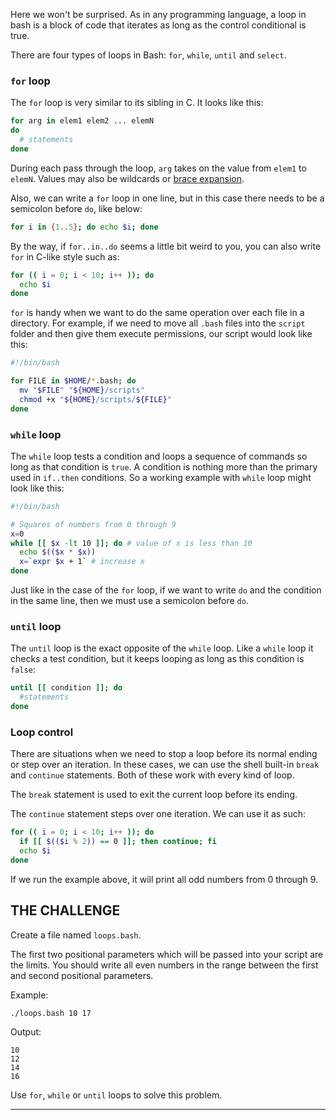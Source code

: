 Here we won't be surprised. As in any programming language, a loop in bash is a block of code that iterates as long as the control conditional is true.

There are four types of loops in Bash: `for`, `while`, `until` and `select`.

### `for` loop

The `for` loop is very similar to its sibling in C. It looks like this:

```bash
for arg in elem1 elem2 ... elemN
do
  # statements
done
```

During each pass through the loop, `arg` takes on the value from `elem1` to `elemN`. Values may also be wildcards or [brace expansion](#brace-expansion).

Also, we can write a `for` loop in one line, but in this case there needs to be a semicolon before `do`, like below:

```bash
for i in {1..5}; do echo $i; done
```

By the way, if `for..in..do` seems a little bit weird to you, you can also write `for` in C-like style such as:

```bash
for (( i = 0; i < 10; i++ )); do
  echo $i
done
```

`for` is handy when we want to do the same operation over each file in a directory. For example, if we need to move all `.bash` files into the `script` folder and then give them execute permissions, our script would look like this:

```bash
#!/bin/bash

for FILE in $HOME/*.bash; do
  mv "$FILE" "${HOME}/scripts"
  chmod +x "${HOME}/scripts/${FILE}"
done
```

### `while` loop

The `while` loop tests a condition and loops a sequence of commands so long as that condition is `true`. A condition is nothing more than the primary used in `if..then` conditions. So a working example with `while` loop might look like this:

```bash
#!/bin/bash

# Squares of numbers from 0 through 9
x=0
while [[ $x -lt 10 ]]; do # value of x is less than 10
  echo $(($x * $x))
  x=`expr $x + 1` # increase x
done
```

Just like in the case of the `for` loop, if we want to write `do` and the condition in the same line, then we must use a semicolon before `do`.

### `until` loop

The `until` loop is the exact opposite of the `while` loop. Like a `while` loop it checks a test condition, but it keeps looping as long as this condition is `false`:

```bash
until [[ condition ]]; do
  #statements
done
```

### Loop control

There are situations when we need to stop a loop before its normal ending or step over an iteration. In these cases, we can use the shell built-in `break` and `continue` statements. Both of these work with every kind of loop.

The `break` statement is used to exit the current loop before its ending.

The `continue` statement steps over one iteration. We can use it as such:

```bash
for (( i = 0; i < 10; i++ )); do
  if [[ $(($i % 2)) == 0 ]]; then continue; fi
  echo $i
done
```

If we run the example above, it will print all odd numbers from 0 through 9.

## THE CHALLENGE

Create a file named `loops.bash`.

The first two positional parameters which will be passed into your script are the limits. You should write all even numbers in the range between the first and second positional parameters.

Example:

    ./loops.bash 10 17

Output:

    10
    12
    14
    16

Use `for`, `while` or `until` loops to solve this problem.

---
